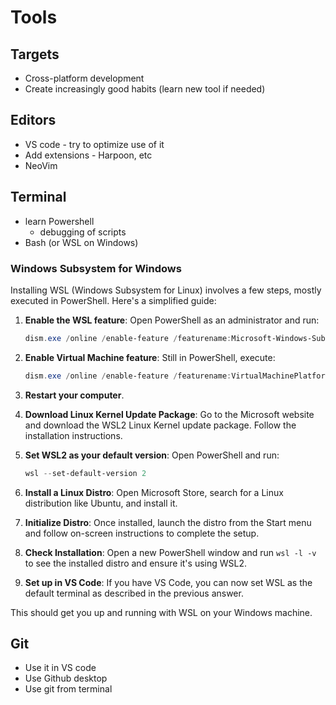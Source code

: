 # Tools

## Targets

- Cross-platform development
- Create increasingly good habits (learn new tool if needed)

## Editors

- VS code - try to optimize use of it
- Add extensions - Harpoon, etc
- NeoVim

## Terminal

- learn Powershell
  - debugging of scripts
- Bash (or WSL on Windows)

### Windows Subsystem for Windows

Installing WSL (Windows Subsystem for Linux) involves a few steps, mostly executed in PowerShell. Here's a simplified guide:

1. **Enable the WSL feature**: Open PowerShell as an administrator and run:

   ```powershell
   dism.exe /online /enable-feature /featurename:Microsoft-Windows-Subsystem-Linux /all /norestart
   ```

2. **Enable Virtual Machine feature**: Still in PowerShell, execute:

   ```powershell
   dism.exe /online /enable-feature /featurename:VirtualMachinePlatform /all /norestart
   ```

3. **Restart your computer**.

4. **Download Linux Kernel Update Package**: Go to the Microsoft website and download the WSL2 Linux Kernel update package. Follow the installation instructions.

5. **Set WSL2 as your default version**: Open PowerShell and run:

   ```powershell
   wsl --set-default-version 2
   ```

6. **Install a Linux Distro**: Open Microsoft Store, search for a Linux distribution like Ubuntu, and install it.

7. **Initialize Distro**: Once installed, launch the distro from the Start menu and follow on-screen instructions to complete the setup.

8. **Check Installation**: Open a new PowerShell window and run `wsl -l -v` to see the installed distro and ensure it's using WSL2.

9. **Set up in VS Code**: If you have VS Code, you can now set WSL as the default terminal as described in the previous answer.

This should get you up and running with WSL on your Windows machine.

## Git

- Use it in VS code
- Use Github desktop
- Use git from terminal
